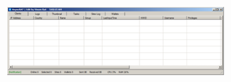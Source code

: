 ![Screenshot](https://raw.githubusercontent.com/NE0WISE/rat-dump/refs/heads/main/AsyncRAT%20(3LOSH%20Edit)/Screenshot.png)
